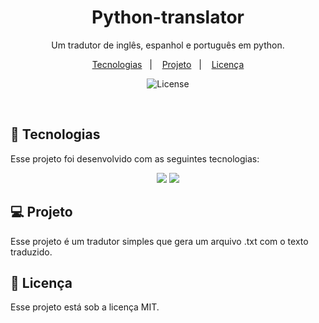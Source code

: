 <h1 align="center"> Python-translator </h1>

<p align="center">
Um tradutor de inglês, espanhol e português em python. <br/>
</p>

<p align="center">
  <a href="#-tecnologias">Tecnologias</a>&nbsp;&nbsp;&nbsp;|&nbsp;&nbsp;&nbsp;
  <a href="#-projeto">Projeto</a>&nbsp;&nbsp;&nbsp;|&nbsp;&nbsp;&nbsp;
  <a href="#memo-licença">Licença</a>
</p>

<p align="center">
  <img alt="License" src="https://img.shields.io/static/v1?label=license&message=MIT&color=49AA26&labelColor=000000">
</p>
<br>

## 🚀 Tecnologias

Esse projeto foi desenvolvido com as seguintes tecnologias:

<p align="center">
<img src="https://img.shields.io/badge/python%203-3776AB.svg?style=for-the-badge&logo=python&logoColor=white"/>
<img src="https://img.shields.io/badge/PyCharm-000000.svg?style=for-the-badge&logo=PyCharm&logoColor=white"/>
</p>

## 💻 Projeto

Esse projeto é um tradutor simples que gera um arquivo .txt com o texto traduzido.

## :pencil: Licença

Esse projeto está sob a licença MIT.
